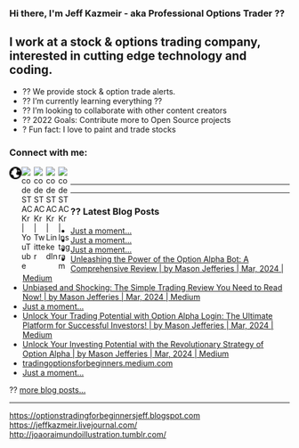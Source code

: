 

<!--
**jeffkazmeir/jeffkazmeir** is a ✨ _special_ ✨ repository because its `README.md` (this file) appears on your GitHub profile.

Here are some ideas to get you started:

- 🔭 I’m currently working on ...
- 🌱 I’m currently learning ...
- 👯 I’m looking to collaborate on ...
- 🤔 I’m looking for help with ...
- 💬 Ask me about ...
- 📫 How to reach me: ...
- 😄 Pronouns: ...
- ⚡ Fun fact: ...
-->
### Hi there, I'm Jeff Kazmeir - aka Professional Options Trader ??
## I work at a stock & options trading company, interested in cutting edge technology and coding.

- ?? We provide stock & option trade alerts.
- ?? I’m currently learning everything ??
- ?? I’m looking to collaborate with other content creators
- ?? 2022 Goals: Contribute more to Open Source projects
- ? Fun fact: I love to paint and trade stocks


### Connect with me:

[<img align="left" alt="codeSTACKr.com" width="22px" src="https://raw.githubusercontent.com/iconic/open-iconic/master/svg/globe.svg" />][website]
[<img align="left" alt="codeSTACKr | YouTube" width="22px" src="https://cdn.jsdelivr.net/npm/simple-icons@v3/icons/youtube.svg" />][youtube]
[<img align="left" alt="codeSTACKr | Twitter" width="22px" src="https://cdn.jsdelivr.net/npm/simple-icons@v3/icons/twitter.svg" />][twitter]
[<img align="left" alt="codeSTACKr | LinkedIn" width="22px" src="https://cdn.jsdelivr.net/npm/simple-icons@v3/icons/linkedin.svg" />][linkedin]
[<img align="left" alt="codeSTACKr | Instagram" width="22px" src="https://cdn.jsdelivr.net/npm/simple-icons@v3/icons/instagram.svg" />][instagram]

<br />

---

---

### ?? Latest Blog Posts

<!-- BLOG-POST-LIST:START -->
- [Just a moment...](https://medium.com/@tradingoptionsforbeginners/discover-the-truth-simpler-trading-reviews-on-reddit-exposed-2064e553bc96?source=ifttt--------------3)
- [Just a moment...](https://medium.com/@tradingoptionsforbeginners/unlock-your-potential-with-option-alpha-pricing-learn-the-secret-strategies-for-maximizing-profits-d17b4bf3fbfc?source=ifttt--------------3)
- [Just a moment...](https://medium.com/@tradingoptionsforbeginners/simpler-trading-reviews-the-ultimate-guide-to-maximizing-your-investments-4f04d2be9bc2?source=ifttt--------------3)
- [Unleashing the Power of the Option Alpha Bot: A Comprehensive Review | by Mason Jefferies | Mar, 2024 | Medium](https://tradingoptionsforbeginners.medium.com/unleashing-the-power-of-the-option-alpha-bot-a-comprehensive-review-ec60f14b31f7?source=ifttt--------------3)
- [Unbiased and Shocking: The Simple Trading Review You Need to Read Now! | by Mason Jefferies | Mar, 2024 | Medium](https://tradingoptionsforbeginners.medium.com/unbiased-and-shocking-the-simple-trading-review-you-need-to-read-now-06a1d9ca9256?source=ifttt--------------3)
- [Just a moment...](https://tradingoptionsforbeginners.medium.com/unlock-your-trading-potential-inside-the-explosive-growth-of-the-option-alpha-podcast-4aaed8506b0d?source=ifttt--------------3)
- [Unlock Your Trading Potential with Option Alpha Login: The Ultimate Platform for Successful Investors! | by Mason Jefferies | Mar, 2024 | Medium](https://tradingoptionsforbeginners.medium.com/unlock-your-trading-potential-with-option-alpha-login-the-ultimate-platform-for-successful-58b2aa1b879e?source=ifttt--------------3)
- [Unlock Your Investing Potential with the Revolutionary Strategy of Option Alpha | by Mason Jefferies | Mar, 2024 | Medium](https://tradingoptionsforbeginners.medium.com/unlock-your-investing-potential-with-the-revolutionary-strategy-of-option-alpha-4778e7d99fd3?source=ifttt--------------3)
- [tradingoptionsforbeginners.medium.com](https://tradingoptionsforbeginners.medium.com/discover-the-secret-to-making-millions-with-long-puts-the-ultimate-investment-strategy-a33bd607be41?source=ifttt--------------3)
- [Just a moment...](https://medium.com/@tradingoptionsforbeginners/unleash-your-investment-potential-with-the-ultimate-option-alpha-watchlist-a-game-changing-tool-d24b050ec71a?source=ifttt--------------3)
<!-- BLOG-POST-LIST:END -->

?? [more blog posts...](https://theministerofcapitalism.com/blog/)

---


[website]: https://kingtradingsystems.com/blog/
[twitter]: https://twitter.com/optionstradejef
[youtube]: https://www.youtube.com/channel/UCEo82TuA0YdbXyO2oPecIHQ
[instagram]: https://tradingoptionsforbeginners.medium.com
[linkedin]: https://ca.linkedin.com/in/theministerofcapitalism
 https://optionstradingforbeginnersjeff.blogspot.com
 https://jeffkazmeir.livejournal.com/
 http://joaoraimundoillustration.tumblr.com/




